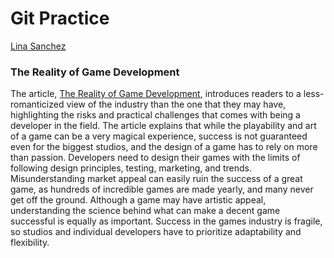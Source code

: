 # Git Practice

[Lina Sanchez](https://github.com/linahsan)

### The Reality of Game Development


The article, [The Reality of Game Development](https://www.gamedeveloper.com/business/the-reality-of-game-development), introduces readers to a less-romanticized view of the industry than the one that they may have, highlighting the risks and practical challenges that comes with being a developer in the field. The article explains that while the playability and art of a game can be a very magical experience, success is not guaranteed even for the biggest studios, and the design of a game has to rely on more than passion. Developers need to design their games with the limits of following design principles, testing, marketing, and trends. Misunderstanding market appeal can easily ruin the success of a great game, as hundreds of incredible games are made yearly, and many never get off the ground. Although a game may have artistic appeal, understanding the science behind what can make a decent game successful is equally as important. Success in the games industry is fragile, so studios and individual developers have to prioritize adaptability and flexibility.